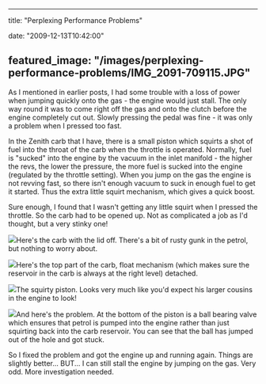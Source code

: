 
---
title: "Perplexing Performance Problems"

date: "2009-12-13T10:42:00"

featured_image: "/images/perplexing-performance-problems/IMG_2091-709115.JPG"
---


As I mentioned in earlier posts, I had some trouble with a loss of power when jumping quickly onto the gas - the engine would just stall.  The only way round it was to come right off the gas and onto the clutch before the engine completely cut out.  Slowly pressing the pedal was fine - it was only a problem when I pressed too fast.

In the Zenith <span>carb</span> that I have, there is a small piston which squirts a shot of fuel into the throat of the <span>carb</span> when the throttle is operated.  Normally, fuel is "sucked" into the engine by the vacuum in the inlet manifold - the higher the revs, the lower the pressure, the more fuel is sucked into the engine (regulated by the throttle setting).  When you jump on the gas the engine is not <span>revving</span> fast, so there isn't enough vacuum to suck in enough fuel to get it started.  Thus the extra little squirt mechanism, which gives a quick boost.

Sure enough, I found that I wasn't getting any little squirt when I pressed the throttle.  So the <span>carb</span> had to be opened up.  Not as complicated a job as I'd thought, but a very stinky one!

<a href="http://danandtheduke.co.uk/uploaded_images/IMG_2091-709121.JPG"><img src="/images/perplexing-performance-problems/IMG_2091-709115.JPG"/></a>Here's the <span>carb</span> with the lid off.  There's a bit of rusty gunk in the petrol, but nothing to worry about.

<a href="http://danandtheduke.co.uk/uploaded_images/IMG_2092-739575.JPG"><img src="/images/perplexing-performance-problems/IMG_2092-739535.JPG"/></a>Here's the top part of the <span>carb</span>, float mechanism (which makes sure the reservoir in the <span>carb</span> is always at the right level) <span>detached</span>.

<a href="http://danandtheduke.co.uk/uploaded_images/IMG_2089-709088.JPG"><img src="/images/perplexing-performance-problems/IMG_2089-709084.JPG"/></a>The <span>squirty</span> piston.  Looks very much like you'd expect his larger cousins in the engine to look!

<a href="http://danandtheduke.co.uk/uploaded_images/IMG_2095-739600.JPG"><img src="/images/perplexing-performance-problems/IMG_2095-739597.JPG"/></a>And here's the problem.  At the bottom of the piston is a ball bearing valve which ensures that petrol is pumped into the engine rather than just squirting back into the <span>carb</span> reservoir.  You can see that the ball has jumped out of the hole and got stuck.

So I fixed the problem and got the engine up and running again.  Things are slightly better... BUT... I can still stall the engine by jumping on the gas.  Very odd.  More investigation needed.